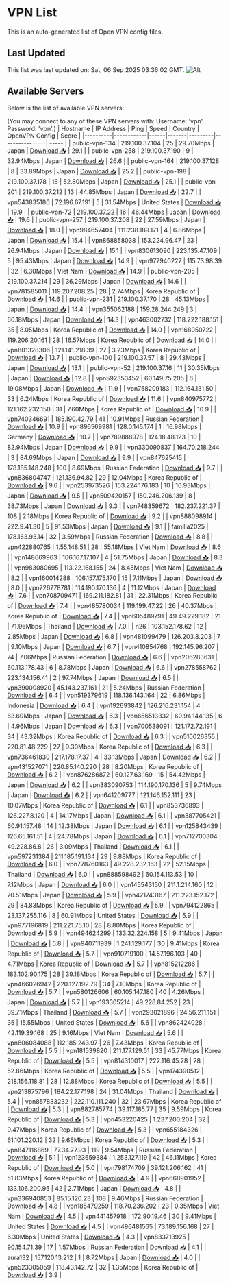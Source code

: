 # VPN List

This is an auto-generated list of Open VPN config files.

## Last Updated

This list was last updated on: Sat, 06 Sep 2025 03:36:02 GMT.
![Alt](https://repobeats.axiom.co/api/embed/186b98318ef1479477931607c1ad7d823f12451f.svg "Repobeats analytics image")

## Available Servers

Below is the list of available VPN servers:

(You may connect to any of these VPN servers with: Username: 'vpn', Password: 'vpn'.)
| Hostname | IP Address | Ping | Speed | Country | OpenVPN Config | Score |
|----------|------------|------|-------|---------|----------------| ----- |
| public-vpn-134 | 219.100.37.104 | 25 | 29.70Mbps | Japan | [Download 📥](./configs/server_0_JP.ovpn) | 29.1 |
| public-vpn-258 | 219.100.37.190 | 9 | 32.94Mbps | Japan | [Download 📥](./configs/server_1_JP.ovpn) | 26.6 |
| public-vpn-164 | 219.100.37.128 | 8 | 33.89Mbps | Japan | [Download 📥](./configs/server_2_JP.ovpn) | 25.2 |
| public-vpn-198 | 219.100.37.178 | 16 | 52.80Mbps | Japan | [Download 📥](./configs/server_3_JP.ovpn) | 25.1 |
| public-vpn-201 | 219.100.37.212 | 13 | 44.85Mbps | Japan | [Download 📥](./configs/server_4_JP.ovpn) | 22.7 |
| vpn543835186 | 72.196.67.191 | 5 | 31.54Mbps | United States | [Download 📥](./configs/server_5_US.ovpn) | 19.9 |
| public-vpn-72 | 219.100.37.22 | 16 | 46.44Mbps | Japan | [Download 📥](./configs/server_6_JP.ovpn) | 19.6 |
| public-vpn-257 | 219.100.37.208 | 22 | 27.59Mbps | Japan | [Download 📥](./configs/server_7_JP.ovpn) | 18.0 |
| vpn984657404 | 111.238.189.171 | 4 | 6.86Mbps | Japan | [Download 📥](./configs/server_8_JP.ovpn) | 15.4 |
| vpn868858038 | 153.224.96.47 | 23 | 26.94Mbps | Japan | [Download 📥](./configs/server_9_JP.ovpn) | 15.1 |
| vpn830613090 | 223.135.47.109 | 5 | 95.43Mbps | Japan | [Download 📥](./configs/server_10_JP.ovpn) | 14.9 |
| vpn977940227 | 115.73.98.39 | 32 | 6.30Mbps | Viet Nam | [Download 📥](./configs/server_11_VN.ovpn) | 14.9 |
| public-vpn-205 | 219.100.37.214 | 29 | 36.29Mbps | Japan | [Download 📥](./configs/server_12_JP.ovpn) | 14.6 |
| vpn781585011 | 119.207.208.25 | 28 | 2.74Mbps | Korea Republic of | [Download 📥](./configs/server_13_KR.ovpn) | 14.6 |
| public-vpn-231 | 219.100.37.170 | 28 | 45.13Mbps | Japan | [Download 📥](./configs/server_14_JP.ovpn) | 14.4 |
| vpn355062188 | 159.28.244.249 | 3 | 60.18Mbps | Japan | [Download 📥](./configs/server_15_JP.ovpn) | 14.3 |
| vpn463002732 | 118.222.188.151 | 35 | 8.05Mbps | Korea Republic of | [Download 📥](./configs/server_16_KR.ovpn) | 14.0 |
| vpn168050722 | 119.206.20.161 | 28 | 16.57Mbps | Korea Republic of | [Download 📥](./configs/server_17_KR.ovpn) | 14.0 |
| vpn801328306 | 121.141.218.39 | 27 | 3.23Mbps | Korea Republic of | [Download 📥](./configs/server_18_KR.ovpn) | 13.7 |
| public-vpn-100 | 219.100.37.57 | 8 | 29.43Mbps | Japan | [Download 📥](./configs/server_19_JP.ovpn) | 13.1 |
| public-vpn-52 | 219.100.37.16 | 11 | 30.35Mbps | Japan | [Download 📥](./configs/server_20_JP.ovpn) | 12.8 |
| vpn592353452 | 60.149.75.205 | 6 | 19.08Mbps | Japan | [Download 📥](./configs/server_21_JP.ovpn) | 11.9 |
| vpn758209183 | 112.164.131.50 | 33 | 6.24Mbps | Korea Republic of | [Download 📥](./configs/server_22_KR.ovpn) | 11.6 |
| vpn840975772 | 121.162.232.150 | 31 | 7.60Mbps | Korea Republic of | [Download 📥](./configs/server_23_KR.ovpn) | 10.9 |
| vpn740346691 | 185.190.42.79 | 41 | 10.91Mbps | Russian Federation | [Download 📥](./configs/server_24_RU.ovpn) | 10.9 |
| vpn896569981 | 128.0.145.174 | 1 | 16.98Mbps | Germany | [Download 📥](./configs/server_25_DE.ovpn) | 10.7 |
| vpn789888978 | 124.18.48.123 | 10 | 82.94Mbps | Japan | [Download 📥](./configs/server_26_JP.ovpn) | 9.9 |
| vpn330090837 | 164.70.218.244 | 3 | 84.69Mbps | Japan | [Download 📥](./configs/server_27_JP.ovpn) | 9.9 |
| vpn847625415 | 178.185.148.248 | 100 | 8.69Mbps | Russian Federation | [Download 📥](./configs/server_28_RU.ovpn) | 9.7 |
| vpn836804747 | 121.136.94.82 | 29 | 12.04Mbps | Korea Republic of | [Download 📥](./configs/server_29_KR.ovpn) | 9.6 |
| vpn253973526 | 153.224.176.183 | 10 | 16.93Mbps | Japan | [Download 📥](./configs/server_30_JP.ovpn) | 9.5 |
| vpn509420157 | 150.246.206.139 | 8 | 38.73Mbps | Japan | [Download 📥](./configs/server_31_JP.ovpn) | 9.3 |
| vpn748359672 | 182.237.221.37 | 108 | 2.18Mbps | Korea Republic of | [Download 📥](./configs/server_32_KR.ovpn) | 9.2 |
| vpn888098914 | 222.9.41.30 | 5 | 91.53Mbps | Japan | [Download 📥](./configs/server_33_JP.ovpn) | 9.1 |
| familia2025 | 178.163.93.14 | 32 | 3.59Mbps | Russian Federation | [Download 📥](./configs/server_34_RU.ovpn) | 8.8 |
| vpn422880765 | 1.55.148.51 | 28 | 55.18Mbps | Viet Nam | [Download 📥](./configs/server_35_VN.ovpn) | 8.6 |
| vpn148669963 | 106.167.17.107 | 4 | 51.75Mbps | Japan | [Download 📥](./configs/server_36_JP.ovpn) | 8.3 |
| vpn983080695 | 113.22.168.155 | 24 | 8.45Mbps | Viet Nam | [Download 📥](./configs/server_37_VN.ovpn) | 8.2 |
| vpn160014288 | 106.157.175.170 | 15 | 7.11Mbps | Japan | [Download 📥](./configs/server_38_JP.ovpn) | 8.0 |
| vpn726778781 | 114.190.170.136 | 4 | 11.12Mbps | Japan | [Download 📥](./configs/server_39_JP.ovpn) | 7.6 |
| vpn708709471 | 169.211.182.81 | 31 | 22.31Mbps | Korea Republic of | [Download 📥](./configs/server_40_KR.ovpn) | 7.4 |
| vpn485780034 | 119.199.47.22 | 26 | 40.37Mbps | Korea Republic of | [Download 📥](./configs/server_41_KR.ovpn) | 7.4 |
| vpn605489791 | 49.49.229.182 | 21 | 71.96Mbps | Thailand | [Download 📥](./configs/server_42_TH.ovpn) | 7.0 |
| n26 | 103.152.178.62 | 12 | 2.85Mbps | Japan | [Download 📥](./configs/server_43_JP.ovpn) | 6.8 |
| vpn481099479 | 126.203.8.203 | 7 | 9.10Mbps | Japan | [Download 📥](./configs/server_44_JP.ovpn) | 6.7 |
| vpn410854768 | 192.145.96.207 | 74 | 7.06Mbps | Russian Federation | [Download 📥](./configs/server_45_RU.ovpn) | 6.6 |
| vpn206283631 | 60.113.178.43 | 6 | 8.78Mbps | Japan | [Download 📥](./configs/server_46_JP.ovpn) | 6.6 |
| vpn278558762 | 223.134.156.41 | 2 | 97.74Mbps | Japan | [Download 📥](./configs/server_47_JP.ovpn) | 6.5 |
| vpn390008920 | 45.143.237.161 | 21 | 5.24Mbps | Russian Federation | [Download 📥](./configs/server_48_RU.ovpn) | 6.4 |
| vpn519379619 | 118.136.143.164 | 22 | 6.86Mbps | Indonesia | [Download 📥](./configs/server_49_ID.ovpn) | 6.4 |
| vpn192693842 | 126.216.231.154 | 4 | 63.60Mbps | Japan | [Download 📥](./configs/server_50_JP.ovpn) | 6.3 |
| vpn656513332 | 60.94.144.135 | 6 | 4.96Mbps | Japan | [Download 📥](./configs/server_51_JP.ovpn) | 6.3 |
| vpn700538091 | 121.172.72.191 | 34 | 43.32Mbps | Korea Republic of | [Download 📥](./configs/server_52_KR.ovpn) | 6.3 |
| vpn510026355 | 220.81.48.229 | 27 | 9.30Mbps | Korea Republic of | [Download 📥](./configs/server_53_KR.ovpn) | 6.3 |
| vpn736461830 | 217.178.17.37 | 4 | 33.13Mbps | Japan | [Download 📥](./configs/server_54_JP.ovpn) | 6.2 |
| vpn431527071 | 220.85.140.220 | 28 | 8.20Mbps | Korea Republic of | [Download 📥](./configs/server_55_KR.ovpn) | 6.2 |
| vpn876286872 | 60.127.63.169 | 15 | 54.42Mbps | Japan | [Download 📥](./configs/server_56_JP.ovpn) | 6.2 |
| vpn383090753 | 114.190.170.136 | 5 | 9.74Mbps | Japan | [Download 📥](./configs/server_57_JP.ovpn) | 6.2 |
| vpn641209777 | 121.146.152.111 | 23 | 10.07Mbps | Korea Republic of | [Download 📥](./configs/server_58_KR.ovpn) | 6.1 |
| vpn853736893 | 126.227.8.120 | 4 | 14.17Mbps | Japan | [Download 📥](./configs/server_59_JP.ovpn) | 6.1 |
| vpn387705421 | 60.91.157.48 | 14 | 12.38Mbps | Japan | [Download 📥](./configs/server_60_JP.ovpn) | 6.1 |
| vpn125843439 | 126.65.161.51 | 4 | 24.78Mbps | Japan | [Download 📥](./configs/server_61_JP.ovpn) | 6.1 |
| vpn712700304 | 49.228.86.8 | 26 | 3.09Mbps | Thailand | [Download 📥](./configs/server_62_TH.ovpn) | 6.1 |
| vpn597231384 | 211.185.191.134 | 29 | 9.88Mbps | Korea Republic of | [Download 📥](./configs/server_63_KR.ovpn) | 6.0 |
| vpn778760163 | 49.228.232.163 | 22 | 52.15Mbps | Thailand | [Download 📥](./configs/server_64_TH.ovpn) | 6.0 |
| vpn888598492 | 60.154.113.53 | 10 | 7.12Mbps | Japan | [Download 📥](./configs/server_65_JP.ovpn) | 6.0 |
| vpn145543150 | 211.1.214.160 | 12 | 70.51Mbps | Japan | [Download 📥](./configs/server_66_JP.ovpn) | 5.9 |
| vpn421743167 | 211.223.152.172 | 29 | 84.83Mbps | Korea Republic of | [Download 📥](./configs/server_67_KR.ovpn) | 5.9 |
| vpn794122865 | 23.137.255.116 | 8 | 60.91Mbps | United States | [Download 📥](./configs/server_68_US.ovpn) | 5.9 |
| vpn977196819 | 211.221.75.10 | 28 | 8.80Mbps | Korea Republic of | [Download 📥](./configs/server_69_KR.ovpn) | 5.9 |
| vpn494624299 | 133.32.224.158 | 5 | 9.41Mbps | Japan | [Download 📥](./configs/server_70_JP.ovpn) | 5.8 |
| vpn940711939 | 1.241.129.177 | 30 | 9.41Mbps | Korea Republic of | [Download 📥](./configs/server_71_KR.ovpn) | 5.7 |
| vpn910719100 | 14.57.196.103 | 40 | 4.71Mbps | Korea Republic of | [Download 📥](./configs/server_72_KR.ovpn) | 5.7 |
| vpn815212286 | 183.102.90.175 | 28 | 39.18Mbps | Korea Republic of | [Download 📥](./configs/server_73_KR.ovpn) | 5.7 |
| vpn466026942 | 220.127.192.79 | 34 | 7.10Mbps | Korea Republic of | [Download 📥](./configs/server_74_KR.ovpn) | 5.7 |
| vpn580126606 | 60.105.147.180 | 40 | 4.26Mbps | Japan | [Download 📥](./configs/server_75_JP.ovpn) | 5.7 |
| vpn193305214 | 49.228.84.252 | 23 | 39.71Mbps | Thailand | [Download 📥](./configs/server_76_TH.ovpn) | 5.7 |
| vpn293021896 | 24.56.211.151 | 35 | 15.55Mbps | United States | [Download 📥](./configs/server_77_US.ovpn) | 5.6 |
| vpn862424028 | 42.119.39.168 | 25 | 9.16Mbps | Viet Nam | [Download 📥](./configs/server_78_VN.ovpn) | 5.6 |
| vpn806084088 | 112.185.243.97 | 26 | 7.43Mbps | Korea Republic of | [Download 📥](./configs/server_79_KR.ovpn) | 5.5 |
| vpn181539820 | 211.177.129.51 | 33 | 45.77Mbps | Korea Republic of | [Download 📥](./configs/server_80_KR.ovpn) | 5.5 |
| vpn814310017 | 222.116.45.28 | 28 | 52.86Mbps | Korea Republic of | [Download 📥](./configs/server_81_KR.ovpn) | 5.5 |
| vpn174390512 | 218.156.118.81 | 28 | 12.88Mbps | Korea Republic of | [Download 📥](./configs/server_82_KR.ovpn) | 5.5 |
| vpn213875796 | 184.22.177.198 | 24 | 31.04Mbps | Thailand | [Download 📥](./configs/server_83_TH.ovpn) | 5.4 |
| vpn857833232 | 222.110.111.240 | 32 | 23.67Mbps | Korea Republic of | [Download 📥](./configs/server_84_KR.ovpn) | 5.3 |
| vpn882785774 | 39.117.185.77 | 35 | 9.59Mbps | Korea Republic of | [Download 📥](./configs/server_85_KR.ovpn) | 5.3 |
| vpn453220425 | 1.237.200.204 | 32 | 9.47Mbps | Korea Republic of | [Download 📥](./configs/server_86_KR.ovpn) | 5.3 |
| vpn655184326 | 61.101.220.12 | 32 | 9.66Mbps | Korea Republic of | [Download 📥](./configs/server_87_KR.ovpn) | 5.3 |
| vpn847116869 | 77.34.77.93 | 119 | 9.54Mbps | Russian Federation | [Download 📥](./configs/server_88_RU.ovpn) | 5.1 |
| vpn123659384 | 1.253.127.119 | 42 | 46.11Mbps | Korea Republic of | [Download 📥](./configs/server_89_KR.ovpn) | 5.0 |
| vpn798174709 | 39.121.206.162 | 41 | 51.83Mbps | Korea Republic of | [Download 📥](./configs/server_90_KR.ovpn) | 4.9 |
| vpn668901952 | 133.106.200.95 | 42 | 2.71Mbps | Japan | [Download 📥](./configs/server_91_JP.ovpn) | 4.8 |
| vpn336940853 | 85.15.120.23 | 108 | 9.46Mbps | Russian Federation | [Download 📥](./configs/server_92_RU.ovpn) | 4.8 |
| vpn185479259 | 118.70.236.202 | 23 | 0.35Mbps | Viet Nam | [Download 📥](./configs/server_93_VN.ovpn) | 4.5 |
| vpn441457918 | 172.90.19.46 | 30 | 9.41Mbps | United States | [Download 📥](./configs/server_94_US.ovpn) | 4.5 |
| vpn496481565 | 73.189.156.168 | 27 | 6.30Mbps | United States | [Download 📥](./configs/server_95_US.ovpn) | 4.3 |
| vpn833713925 | 90.154.71.39 | 17 | 1.57Mbps | Russian Federation | [Download 📥](./configs/server_96_RU.ovpn) | 4.1 |
| aura132 | 157.120.13.212 | 1 | 8.72Mbps | Japan | [Download 📥](./configs/server_97_JP.ovpn) | 4.0 |
| vpn523305059 | 118.43.142.72 | 32 | 1.35Mbps | Korea Republic of | [Download 📥](./configs/server_98_KR.ovpn) | 3.9 |
